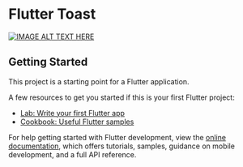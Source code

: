 # Flutter Toast

[![IMAGE ALT TEXT HERE](https://i.ytimg.com/vi/vXPtkC1CcBQ/maxresdefault.jpg)](https://www.youtube.com/watch?v=vXPtkC1CcBQ)

## Getting Started

This project is a starting point for a Flutter application.

A few resources to get you started if this is your first Flutter project:

- [Lab: Write your first Flutter app](https://docs.flutter.dev/get-started/codelab)
- [Cookbook: Useful Flutter samples](https://docs.flutter.dev/cookbook)

For help getting started with Flutter development, view the
[online documentation](https://docs.flutter.dev/), which offers tutorials,
samples, guidance on mobile development, and a full API reference.
